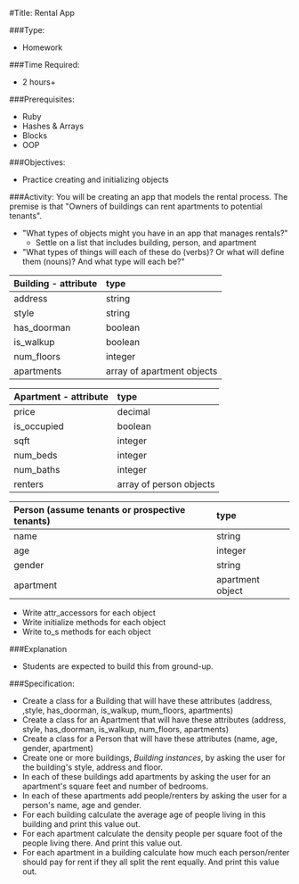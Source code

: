#Title: Rental App

###Type:
- Homework

###Time Required: 
- 2 hours+

###Prerequisites:
- Ruby
- Hashes & Arrays
- Blocks
- OOP

###Objectives:
- Practice creating and initializing objects

###Activity:
You will be creating an app that models the rental process. The premise is that "Owners of buildings can rent apartments to potential tenants".

* "What types of objects might you have in an app that manages rentals?"
  * Settle on a list that includes building, person, and apartment
* "What types of things will each of these do (verbs)? Or what will define them (nouns)? And what type will each be?"

|Building - attribute|type|
|:----------|:-----------|
|address|string|
|style|string|
|has_doorman|boolean|
|is_walkup|boolean|
|num_floors|integer|
|apartments|array of apartment objects|

|Apartment - attribute|type|
|:----------|:-----------|
|price|decimal|
|is_occupied|boolean|
|sqft|integer|
|num_beds|integer|
|num_baths|integer|
|renters|array of person objects|

|Person (assume tenants or prospective tenants)|type|
|:----------|:-----------|
|name|string|
|age|integer|
|gender|string|
|apartment|apartment object|

* Write attr_accessors for each object
* Write initialize methods for each object
* Write to_s methods for each object

###Explanation
- Students are expected to build this from ground-up.

###Specification:
- Create a class for a Building that will have these attributes
  (address, ,style, has_doorman, is_walkup, mum_floors, apartments)
- Create a class for an Apartment that will have these attributes (address, style, has_doorman, is_walkup, num_floors, apartments)
- Create a class for a Person that will have these attributes (name,
  age, gender, apartment)
- Create one or more buildings, *Building instances*, by asking the user for the building's style,
  address and floor.
- In each of these buildings add apartments by asking the user for an
  apartment's square feet and number of bedrooms.
- In each of these apartments add people/renters by asking the user
  for a person's name, age and gender.
- For each building calculate the average age of people living in this
  building and print this value out.
- For each apartment calculate the density people per square foot  of the people living
  there. And print this value out.
- For each apartment in a building calculate how much each
  person/renter should pay for rent if they all split the rent
  equally. And print this value out.




